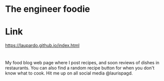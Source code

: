 # The engineer foodie
# Link
https://laupardo.github.io/index.html
# 
My food blog web page where I post recipes, and soon reviews of dishes in restaurants. You can also find a random recipe button for when you don't know what to cook. 
Hit me up on all social media @laurispagd.
